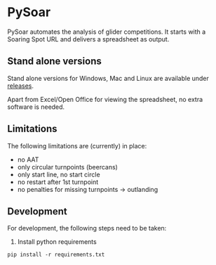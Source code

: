 # PySoar

PySoar automates the analysis of glider competitions. It starts with a Soaring Spot URL and delivers a spreadsheet as output.

## Stand alone versions
Stand alone versions for Windows, Mac and Linux are available under [releases](https://github.com/GliderGeek/PySoar/releases).

Apart from Excel/Open Office for viewing the spreadsheet, no extra software is needed.

## Limitations
The following limitations are (currently) in place:

- no AAT
- only circular turnpoints (beercans)
- only start line, no start circle
- no restart after 1st turnpoint
- no penalties for missing turnpoints -> outlanding


## Development
For development, the following steps need to be taken:

1. Install python requirements

```
pip install -r requirements.txt
```



